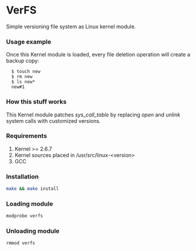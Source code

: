 VerFS
=====

Simple versioning file system as Linux kernel module.


### Usage example ###

Once this Kernel module is loaded, every file deletion operation will create a backup copy:

```
  $ touch new
  $ rm new
  $ ls new*
  new#1
```

### How this stuff works ###

This Kernel module patches *sys_call_table* by replacing _open_ and _unlink_ system calls with customized versions.


### Requirements ###

1. Kernel >= 2.6.7
2. Kernel sources placed in /usr/src/linux-&lt;version&gt;
3. GCC

### Installation ###

```bash
make && make install
```

### Loading module ###

```bash
modprobe verfs
```

### Unloading module ###

```bash
rmmod verfs
```

